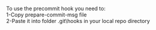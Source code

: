 To use the precommit hook you need to:
<br/>1-Copy prepare-commit-msg file
<br/>2-Paste it into folder .git\hooks in your local repo directory
